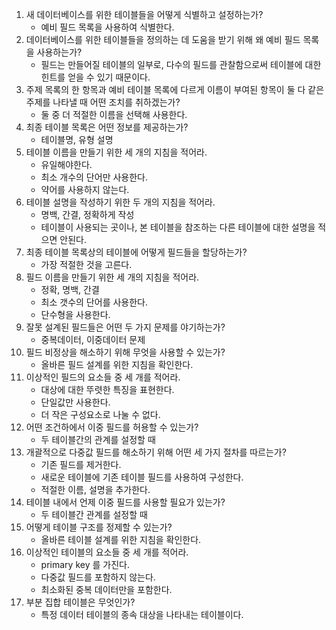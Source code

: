 1. 새 데이터베이스를 위한 테이블들을 어떻게 식별하고 설정하는가? 
   - 예비 필드 목록을 사용하여 식별한다.
1. 데이터베이스를 위한 테이블들을 정의하는 데 도움을 받기 위해 왜 예비 필드 목록을 사용하는가?
   - 필드는 만들어질 테이블의 일부로, 다수의 필드를 관찰함으로써 테이블에 대한 힌트를 얻을 수 있기 때문이다. 
1. 주제 목록의 한 항목과 예비 테이블 목록에 다르게 이름이 부여된 항목이 둘 다 같은 주제를 나타낼 때 어떤 조치를 취하겠는가?
   - 둘 중 더 적절한 이름을 선택해 사용한다.
1. 최종 테이블 목록은 어떤 정보를 제공하는가?
   - 테이블명, 유형 설명
1. 테이블 이름을 만들기 위한 세 개의 지침을 적어라.
   - 유일해야한다.
   - 최소 개수의 단어만 사용한다.
   - 약어를 사용하지 않는다.
1. 테이블 설명을 작성하기 위한 두 개의 지침을 적어라.
   - 명백, 간결, 정확하게 작성
   - 테이블이 사용되는 곳이나, 본 테이블을 참조하는 다른 테이블에 대한 설명을 적으면 안된다.
1. 최종 테이블 목록상의 테이블에 어떻게 필드들을 할당하는가?
   - 가장 적절한 것을 고른다.
1. 필드 이름을 만들기 위한 세 개의 지침을 적어라.
   - 정확, 명백, 간결
   - 최소 갯수의 단어를 사용한다.
   - 단수형을 사용한다.
1. 잘못 설계된 필드들은 어떤 두 가지 문제를 야기하는가?
   - 중복데이터, 이중데이터 문제
1. 필드 비정상을 해소하기 위해 무엇을 사용할 수 있는가?
   - 올바른 필드 설계를 위한 지침을 확인한다.
1. 이상적인 필드의 요소들 중 세 개를 적어라. 
   - 대상에 대한 뚜렷한 특징을 표현한다.
   - 단일값만 사용한다.
   - 더 작은 구성요소로 나눌 수 없다.
1. 어떤 조건하에서 이중 필드를 허용할 수 있는가?
   - 두 테이블간의 관계를 설정할 때
1. 개괄적으로 다중값 필드를 해소하기 위해 어떤 세 가지 절차를 따르는가?
   - 기존 필드를 제거한다.
   - 새로운 테이블에 기존 테이블 필드를 사용하여 구성한다.
   - 적절한 이름, 설명을 추가한다.
1. 테이블 내에서 언제 이중 필드를 사용할 필요가 있는가?
   - 두 테이블간 관계를 설정할 때
1. 어떻게 테이블 구조를 정제할 수 있는가?
   - 올바른 테이블 설계를 위한 지침을 확인한다.
1. 이상적인 테이블의 요소들 중 세 개를 적어라.
   - primary key 를 가진다.
   - 다중값 필드를 포함하지 않는다.
   - 최소화된 중복 데이터만을 포함한다.
1. 부분 집합 테이블은 무엇인가?
   - 특정 데이터 테이블의 종속 대상을 나타내는 테이블이다.
